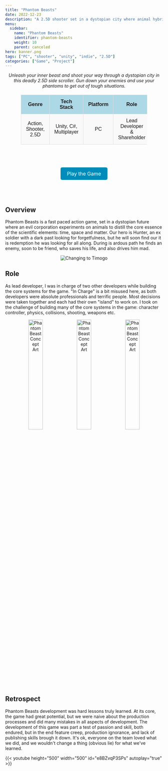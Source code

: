 ```yaml
---
title: "Phantom Beasts"
date: 2022-12-23
description: "A 2.5D shooter set in a dystopian city where animal hybrids lay menace..."
menu:
  sidebar:
    name: "Phantom Beasts"
    identifier: phantom-beasts
    weight: 10
    parent: canceled
hero: banner.png
tags: ["PC", "shooter", "unity", "indie", "2.5D"]
categories: ["Game", "Project"]
---
```


<center> <i> Unleash your inner beast and shoot your way through a dystopian city in this deadly 2.5D side scroller. Gun down your enemies and use your phantoms to get out of tough situations. </i> </center>

<div align="center" style="width: 100%">

<style>
    /* Basic styling for readability */
    table {
        width: 80%;
        margin: 20px auto;
        border-collapse: collapse;
        font-family: Arial, sans-serif;
    }
    th, td {
        padding: 12px 15px;
        text-align: center;
        border: 1px solid #ddd;
    }
    th {
        background-color: #add8e6; /* Light blue color */
        font-weight: bold;
    }
    tr:nth-child(even) {
        background-color: #f9f9f9;
    }
      .button-link {
    background-color: #008CBA;
    color: white;
    padding: 10px 20px;
    text-align: center;
    text-decoration: none;
    display: inline-block;
    font-size: 16px;
    border-radius: 5px;
  }
  .button-link:hover {
    background-color: #005f6b;
  }
</style>

<table>
  <tr>
    <th>Genre</th>
    <th>Tech Stack</th>
    <th>Platform</th>
    <th>Role</th>
    <th>Status</th>
    <th>Client</th>
  </tr>
  <tr>
    <td>Action, Shooter, 2.5D</td>
    <td>Unity, C#, Multiplayer</td>
    <td>PC</td>
    <td>Lead Developer & Shareholder</td>
    <td>Canceled</td>
    <td><a href="https://www.phantombeasts.studio/" target="_blank">Ready Steady Games<a></td>
  </tr>
</table>

<br>
</div>

<p style="font-size: 36px; text-align: center;">
  <a href="https://store.steampowered.com/app/1483000/Phantom_Beasts__Redemption/" class="button-link" target="_blank">Play the Game</a>
</p>
<br>


## Overview

Phantom Beasts is a fast paced action game, set in a dystopian future where an evil corporation experiments on animals to distill the core essence of the scientific elements: time, space and matter. Our hero is Hunter, an ex soldier with a dark past looking for forgetfulness, but he will soon find our it is redemption he was looking for all along. During is ardous path he finds an enemy, soon to be friend, who saves his life, and also drives him mad.

<div align="center">
  <img src="pb_timogo.gif" alt="Changing to Timogo"/>
</div>

## Role

As lead developer, I was in charge of two other developers while building the core systems for the game. "In Charge" is a bit misused here, as both developers were absolute professionals and terrific people. Most decisions were taken together and each had their own "island" to work on. I took on the challenge of building many of the core systems in the game: character controller, physics, collisions, shooting, weapons etc.

<div align="center">
  <img src="phantom1.png" alt="Phantom Beast Concept Art" style="width: 30%; display: inline-block; margin: 0 auto;" />
  <img src="phantom2.png" alt="Phantom Beast Concept Art" style="width: 30%; display: inline-block; margin: 0 auto;" />
  <img src="phantom3.png" alt="Phantom Beast Concept Art" style="width: 30%; display: inline-block; margin: 0 auto;" />
</div>


## Retrospect

Phantom Beasts development was hard lessons truly learned. At its core, the game had great potential, but we were naive about the production processes and did many mistakes in all aspects of development. The development of this game was part a test of passion and skill, both endured, but in the end feature creep, production ignorance, and lack of publishing skills brough it down. It's ok, everyone on the team loved what we did, and we wouldn't change a thing (obvious lie) for what we've learned.

{{< youtube height="500" width="500" id="e8BZvqP3SPs" autoplay="true" >}}